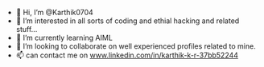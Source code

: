 - 👋 Hi, I’m @Karthik0704
- 👀 I’m interested in all sorts of coding and ethial hacking and related stuff...
- 🌱 I’m currently learning AIML
- 💞️ I’m looking to collaborate on well experienced profiles related to mine.
- 📫 can contact me on www.linkedin.com/in/karthik-k-r-37bb52244
